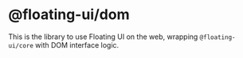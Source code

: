 # @floating-ui/dom

This is the library to use Floating UI on the web, wrapping `@floating-ui/core`
with DOM interface logic.
